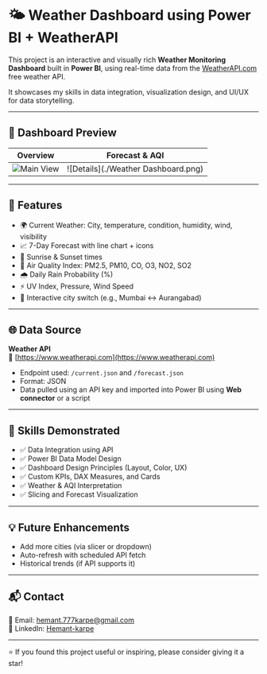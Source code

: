 # 🌤️ Weather Dashboard using Power BI + WeatherAPI

This project is an interactive and visually rich **Weather Monitoring Dashboard** built in **Power BI**, using real-time data from the [WeatherAPI.com](https://www.weatherapi.com/) free weather API.

It showcases my skills in data integration, visualization design, and UI/UX for data storytelling.

---

## 📸 Dashboard Preview

| Overview | Forecast & AQI |
|----------|----------------|
| ![Main View](./screenshots/dashboard_view_1.png) | ![Details](./Weather Dashboard.png) |

---

## 🔧 Features

- 🌍 Current Weather: City, temperature, condition, humidity, wind, visibility
- 📈 7-Day Forecast with line chart + icons
- 🌅 Sunrise & Sunset times
- 💨 Air Quality Index: PM2.5, PM10, CO, O3, NO2, SO2
- 🌧️ Daily Rain Probability (%)
- ⚡ UV Index, Pressure, Wind Speed
- 📱 Interactive city switch (e.g., Mumbai ↔ Aurangabad)

---

## 🌐 Data Source

**Weather API**  
🔗 [https://www.weatherapi.com](https://www.weatherapi.com)

- Endpoint used: `/current.json` and `/forecast.json`
- Format: JSON
- Data pulled using an API key and imported into Power BI using **Web connector** or a script

---

## 🧠 Skills Demonstrated

- ✅ Data Integration using API
- ✅ Power BI Data Model Design
- ✅ Dashboard Design Principles (Layout, Color, UX)
- ✅ Custom KPIs, DAX Measures, and Cards
- ✅ Weather & AQI Interpretation
- ✅ Slicing and Forecast Visualization

---

## 💡 Future Enhancements

- Add more cities (via slicer or dropdown)
- Auto-refresh with scheduled API fetch
- Historical trends (if API supports it)

---

## 📬 Contact

📧 Email: hemant.777karpe@gmail.com  
🔗 LinkedIn: [Hemant-karpe](https://www.linkedin.com/in/hemant-karpe)

---

⭐ If you found this project useful or inspiring, please consider giving it a star!


